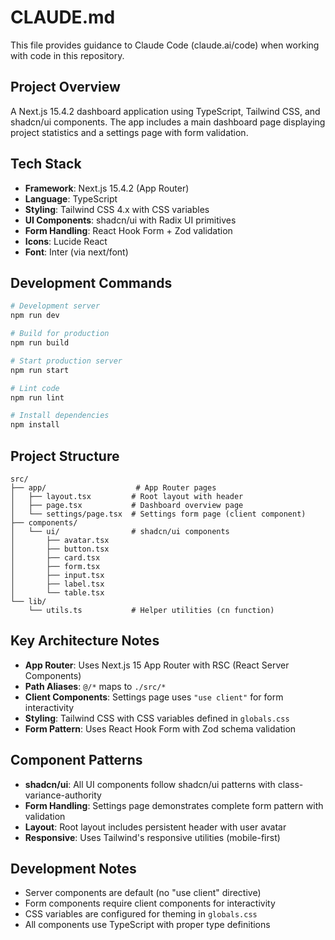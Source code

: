 # CLAUDE.md

This file provides guidance to Claude Code (claude.ai/code) when working with code in this repository.

## Project Overview

A Next.js 15.4.2 dashboard application using TypeScript, Tailwind CSS, and shadcn/ui components. The app includes a main dashboard page displaying project statistics and a settings page with form validation.

## Tech Stack

- **Framework**: Next.js 15.4.2 (App Router)
- **Language**: TypeScript
- **Styling**: Tailwind CSS 4.x with CSS variables
- **UI Components**: shadcn/ui with Radix UI primitives
- **Form Handling**: React Hook Form + Zod validation
- **Icons**: Lucide React
- **Font**: Inter (via next/font)

## Development Commands

```bash
# Development server
npm run dev

# Build for production
npm run build

# Start production server
npm run start

# Lint code
npm run lint

# Install dependencies
npm install
```

## Project Structure

```
src/
├── app/                    # App Router pages
│   ├── layout.tsx         # Root layout with header
│   ├── page.tsx           # Dashboard overview page
│   └── settings/page.tsx  # Settings form page (client component)
├── components/
│   └── ui/                # shadcn/ui components
│       ├── avatar.tsx
│       ├── button.tsx
│       ├── card.tsx
│       ├── form.tsx
│       ├── input.tsx
│       ├── label.tsx
│       └── table.tsx
└── lib/
    └── utils.ts           # Helper utilities (cn function)
```

## Key Architecture Notes

- **App Router**: Uses Next.js 15 App Router with RSC (React Server Components)
- **Path Aliases**: `@/*` maps to `./src/*`
- **Client Components**: Settings page uses `"use client"` for form interactivity
- **Styling**: Tailwind CSS with CSS variables defined in `globals.css`
- **Form Pattern**: Uses React Hook Form with Zod schema validation

## Component Patterns

- **shadcn/ui**: All UI components follow shadcn/ui patterns with class-variance-authority
- **Form Handling**: Settings page demonstrates complete form pattern with validation
- **Layout**: Root layout includes persistent header with user avatar
- **Responsive**: Uses Tailwind's responsive utilities (mobile-first)

## Development Notes

- Server components are default (no "use client" directive)
- Form components require client components for interactivity
- CSS variables are configured for theming in `globals.css`
- All components use TypeScript with proper type definitions